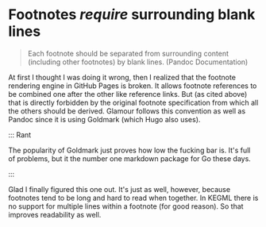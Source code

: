 # Footnotes *require* surrounding blank lines

> Each footnote should be separated from surrounding content (including other footnotes) by blank lines. (Pandoc Documentation)

At first I thought I was doing it wrong, then I realized that the footnote rendering engine in GitHub Pages is broken. It allows footnote references to be combined one after the other like reference links. But (as cited above) that is directly forbidden by the original footnote specification from which all the others should be derived. Glamour follows this convention as well as Pandoc since it is using Goldmark (which Hugo also uses).

::: Rant

The popularity of Goldmark just proves how low the fucking bar is. It's full of problems, but it the number one markdown package for Go these days.

:::

Glad I finally figured this one out. It's just as well, however, because footnotes tend to be long and hard to read when together. In KEGML there is no support for multiple lines within a footnote (for good reason). So that improves readability as well.
